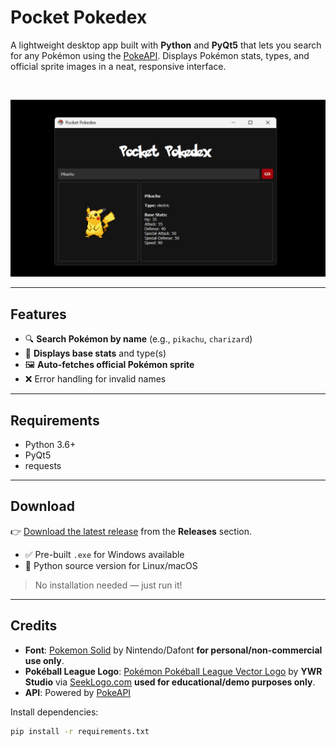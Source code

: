 # Pocket Pokedex

A lightweight desktop app built with **Python** and **PyQt5** that lets you search for any Pokémon using the [PokeAPI](https://pokeapi.co/). Displays Pokémon stats, types, and official sprite images in a neat, responsive interface.

<br>

![Demo](demo.gif)

---

## Features

- 🔍 **Search Pokémon by name** (e.g., `pikachu`, `charizard`)
- 🧬 **Displays base stats** and type(s)
- 🖼️ **Auto-fetches official Pokémon sprite**
- ❌ Error handling for invalid names

---

## Requirements

- Python 3.6+
- PyQt5
- requests

---


## Download

👉 [Download the latest release](https://github.com/mwahaj36/Pocket-Pokedox/releases) from the **Releases** section.

- ✅ Pre-built `.exe` for Windows available
- 🧪 Python source version for Linux/macOS

> No installation needed — just run it!

---


## Credits
- **Font**: [Pokemon Solid](https://www.dafont.com/pokemon.font) by Nintendo/Dafont **for personal/non-commercial use only**.
- **Pokéball League Logo**: [Pokémon Pokéball League Vector Logo](https://seeklogo.com/vector-logo/524672/pokemon-pokeball-legue) by **YWR Studio** via [SeekLogo.com](https://seeklogo.com/) **used for educational/demo purposes only**.
- **API**: Powered by [PokeAPI](https://pokeapi.co/)


Install dependencies:
```bash
pip install -r requirements.txt



